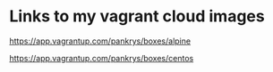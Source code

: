 
Links to my vagrant cloud images
============================

<https://app.vagrantup.com/pankrys/boxes/alpine>

<https://app.vagrantup.com/pankrys/boxes/centos>
